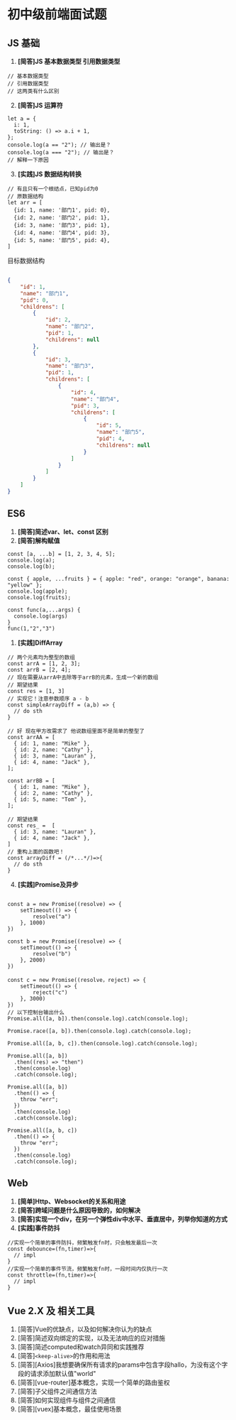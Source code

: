 # 初中级前端面试题

## JS 基础

1. **[简答]JS 基本数据类型 引用数据类型**

  ```JS
  // 基本数据类型
  // 引用数据类型
  // 这两类有什么区别
  ```

2. **[简答]JS 运算符**

```JS
let a = {
  i: 1,
  toString: () => a.i + 1,
};
console.log(a == "2"); // 输出是？
console.log(a === "2"); // 输出是？
// 解释一下原因
```

3. **[实践]JS 数据结构转换**

``` JS
// 有且只有一个根结点，已知pid为0
// 原数据结构
let arr = [
  {id: 1, name: '部门1', pid: 0},
  {id: 2, name: '部门2', pid: 1},
  {id: 3, name: '部门3', pid: 1},
  {id: 4, name: '部门4', pid: 3},
  {id: 5, name: '部门5', pid: 4},
]
```
目标数据结构
```JSON

{
    "id": 1,
    "name": "部门1",
    "pid": 0,
    "childrens": [
        {
            "id": 2,
            "name": "部门2",
            "pid": 1,
            "childrens": null
        },
        {
            "id": 3,
            "name": "部门3",
            "pid": 1,
            "childrens": [
                {
                    "id": 4,
                    "name": "部门4",
                    "pid": 3,
                    "childrens": [
                        {
                            "id": 5,
                            "name": "部门5",
                            "pid": 4,
                            "childrens": null
                        }
                    ]
                }
            ]
        }
    ]
}
```

## ES6

1. **[简答]简述var、let、const 区别**
2. **[简答]解构赋值**
   
```JS
const [a, ...b] = [1, 2, 3, 4, 5];
console.log(a);
console.log(b);

const { apple, ...fruits } = { apple: "red", orange: "orange", banana: "yellow" };
console.log(apple);
console.log(fruits);

const func(a,...args) {
  console.log(args)
}
func(1,"2","3")
```

1. **[实践]DiffArray**
   
```JS
// 两个元素均为整型的数组
const arrA = [1, 2, 3];
const arrB = [2, 4];
// 现在需要从arrA中去除等于arrB的元素，生成一个新的数组
// 期望结果 
const res = [1, 3]
// 实现它！注意参数顺序 a - b
const simpleArrayDiff = (a,b) => {
  // do sth
}

// 好 现在甲方改需求了 他说数组里面不是简单的整型了
const arrAA = [
  { id: 1, name: "Mike" },
  { id: 2, name: "Cathy" },
  { id: 3, name: "Lauran" },
  { id: 4, name: "Jack" },
];

const arrBB = [
  { id: 1, name: "Mike" },
  { id: 2, name: "Cathy" },
  { id: 5, name: "Tom" },
];

// 期望结果
const res_ =  [
  { id: 3, name: "Lauran" },
  { id: 4, name: "Jack" },
]
// 重构上面的函数吧！
const arrayDiff = (/*...*/)=>{
  // do sth
}

```

4. **[实践]Promise及异步**

```JS

const a = new Promise((resolve) => {
    setTimeout(() => {
        resolve("a")
    }, 1000)
})

const b = new Promise((resolve) => {
    setTimeout(() => {
        resolve("b")
    }, 2000)
})

const c = new Promise((resolve，reject) => {
    setTimeout(() => {
        reject("c")
    }, 3000)
})
// 以下控制台输出什么
Promise.all([a, b]).then(console.log).catch(console.log);

Promise.race([a, b]).then(console.log).catch(console.log);

Promise.all([a, b, c]).then(console.log).catch(console.log);

Promise.all([a, b])
  .then((res) => "then")
  .then(console.log)
  .catch(console.log);

Promise.all([a, b])
  .then(() => {
    throw "err";
  })
  .then(console.log)
  .catch(console.log);

Promise.all([a, b, c])
  .then(() => {
    throw "err";
  })
  .then(console.log)
  .catch(console.log);
```

## Web

1. **[简单]Http、Websocket的关系和用途**
2. **[简答]跨域问题是什么原因导致的，如何解决**
3. **[简答]实现一个div，在另一个弹性div中水平、垂直居中，列举你知道的方式**
4. **[实践]事件防抖**

```JS
//实现一个简单的事件防抖，频繁触发fn时，只会触发最后一次
const debounce=(fn,timer)=>{
  // impl
}
//实现一个简单的事件节流，频繁触发fn时，一段时间内仅执行一次
const throttle=(fn,timer)=>{
  // impl
}
```

## Vue 2.X 及 相关工具

1. [简答]Vue的优缺点，以及如何解决你认为的缺点
2. [简答]简述双向绑定的实现，以及无法响应的应对措施
3. [简答]简述computed和watch异同和实践推荐
4. [简答]`<keep-alive>`的作用和用法
5. [简答][Axios]我想要确保所有请求的params中包含字段hallo，为没有这个字段的请求添加默认值"world"
6. [简答][vue-router]基本概念，实现一个简单的路由鉴权
7. [简答]子父组件之间通信方法
8. [简答]如何实现组件与组件之间通信
9. [简答][vuex]基本概念，最佳使用场景

